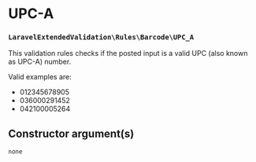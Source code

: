 # UPC-A
### `LaravelExtendedValidation\Rules\Barcode\UPC_A`

This validation rules checks if the posted input is a valid UPC (also known as UPC-A) number.

Valid examples are:

- 012345678905
- 036000291452
- 042100005264

## Constructor argument(s)

```php
none
```